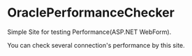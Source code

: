 OraclePerformanceChecker
========================

Simple Site for testing Performance(ASP.NET WebForm).

You can check several connection's performance by this site.

